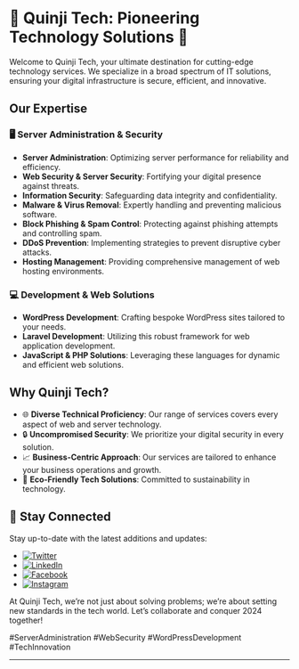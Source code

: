 # 🚀 Quinji Tech: Pioneering Technology Solutions 🚀

Welcome to Quinji Tech, your ultimate destination for cutting-edge technology services. We specialize in a broad spectrum of IT solutions, ensuring your digital infrastructure is secure, efficient, and innovative.

## Our Expertise

### 🖥️ Server Administration & Security
- **Server Administration**: Optimizing server performance for reliability and efficiency.
- **Web Security & Server Security**: Fortifying your digital presence against threats.
- **Information Security**: Safeguarding data integrity and confidentiality.
- **Malware & Virus Removal**: Expertly handling and preventing malicious software.
- **Block Phishing & Spam Control**: Protecting against phishing attempts and controlling spam.
- **DDoS Prevention**: Implementing strategies to prevent disruptive cyber attacks.
- **Hosting Management**: Providing comprehensive management of web hosting environments.

### 💻 Development & Web Solutions
- **WordPress Development**: Crafting bespoke WordPress sites tailored to your needs.
- **Laravel Development**: Utilizing this robust framework for web application development.
- **JavaScript & PHP Solutions**: Leveraging these languages for dynamic and efficient web solutions.

## Why Quinji Tech?

- 🌐 **Diverse Technical Proficiency**: Our range of services covers every aspect of web and server technology.
- 🔒 **Uncompromised Security**: We prioritize your digital security in every solution.
- 📈 **Business-Centric Approach**: Our services are tailored to enhance your business operations and growth.
- 🌱 **Eco-Friendly Tech Solutions**: Committed to sustainability in technology.

## 📢 Stay Connected

Stay up-to-date with the latest additions and updates:

- [![Twitter](https://img.shields.io/twitter/url?label=Follow%20us%20on%20Twitter&style=social&url=https%3A%2F%2Ftwitter.com%2Fquinji)](https://twitter.com/quinji)
- [![LinkedIn](https://img.shields.io/badge/LinkedIn-Connect%20with%20us-blue)](https://www.linkedin.com/company/quinji-tech)
- [![Facebook](https://img.shields.io/badge/Facebook-Join%20our%20community-blue)](https://www.facebook.com/QuinjiTech/)
- [![Instagram](https://img.shields.io/badge/Instagram-Follow%20our%20journey-purple)](https://www.instagram.com/quinjitech/)

At Quinji Tech, we’re not just about solving problems; we’re about setting new standards in the tech world. Let’s collaborate and conquer 2024 together!

#ServerAdministration #WebSecurity #WordPressDevelopment #TechInnovation

---

